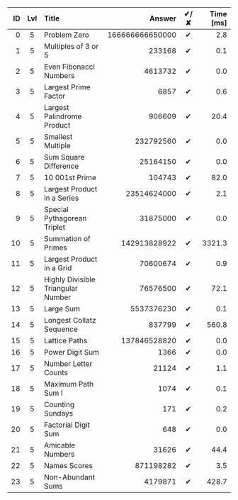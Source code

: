 | ID | Lvl | Title                              |          Answer | ✔/✘ | Time [ms] |
| -: | :-: | :--------------------------------- | --------------: | :-: | --------: |
|  0 |  5  | Problem Zero                       | 166666666650000 |  ✔  |       2.8 |
|  1 |  5  | Multiples of 3 or 5                |          233168 |  ✔  |       0.1 |
|  2 |  5  | Even Fibonacci Numbers             |         4613732 |  ✔  |       0.0 |
|  3 |  5  | Largest Prime Factor               |            6857 |  ✔  |       0.6 |
|  4 |  5  | Largest Palindrome Product         |          906609 |  ✔  |      20.4 |
|  5 |  5  | Smallest Multiple                  |       232792560 |  ✔  |       0.0 |
|  6 |  5  | Sum Square Difference              |        25164150 |  ✔  |       0.0 |
|  7 |  5  | 10 001st Prime                     |          104743 |  ✔  |      82.0 |
|  8 |  5  | Largest Product in a Series        |     23514624000 |  ✔  |       2.1 |
|  9 |  5  | Special Pythagorean Triplet        |        31875000 |  ✔  |       0.0 |
| 10 |  5  | Summation of Primes                |    142913828922 |  ✔  |    3321.3 |
| 11 |  5  | Largest Product in a Grid          |        70600674 |  ✔  |       0.9 |
| 12 |  5  | Highly Divisible Triangular Number |        76576500 |  ✔  |      72.1 |
| 13 |  5  | Large Sum                          |      5537376230 |  ✔  |       0.1 |
| 14 |  5  | Longest Collatz Sequence           |          837799 |  ✔  |     560.8 |
| 15 |  5  | Lattice Paths                      |    137846528820 |  ✔  |       0.0 |
| 16 |  5  | Power Digit Sum                    |            1366 |  ✔  |       0.0 |
| 17 |  5  | Number Letter Counts               |           21124 |  ✔  |       1.1 |
| 18 |  5  | Maximum Path Sum I                 |            1074 |  ✔  |       0.1 |
| 19 |  5  | Counting Sundays                   |             171 |  ✔  |       0.2 |
| 20 |  5  | Factorial Digit Sum                |             648 |  ✔  |       0.0 |
| 21 |  5  | Amicable Numbers                   |           31626 |  ✔  |      44.4 |
| 22 |  5  | Names Scores                       |       871198282 |  ✔  |       3.5 |
| 23 |  5  | Non-Abundant Sums                  |         4179871 |  ✔  |     428.7 |